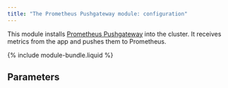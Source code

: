 ```yaml
---
title: "The Prometheus Pushgateway module: configuration"
---
```


This module installs [Prometheus Pushgateway](https://github.com/prometheus/pushgateway) into the cluster. It receives metrics from the app and pushes them to Prometheus.

{% include module-bundle.liquid %}

## Parameters

<!-- SCHEMA -->
